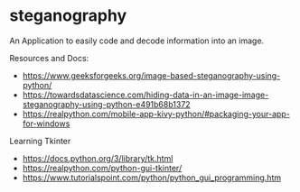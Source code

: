 # steganography
An Application to easily code and decode information into an image.


Resources and Docs:
- https://www.geeksforgeeks.org/image-based-steganography-using-python/
- https://towardsdatascience.com/hiding-data-in-an-image-image-steganography-using-python-e491b68b1372
- https://realpython.com/mobile-app-kivy-python/#packaging-your-app-for-windows

Learning Tkinter
- https://docs.python.org/3/library/tk.html
- https://realpython.com/python-gui-tkinter/
- https://www.tutorialspoint.com/python/python_gui_programming.htm
